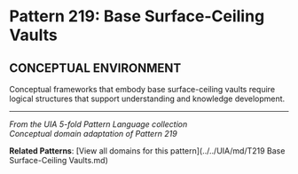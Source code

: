 # Pattern 219: Base Surface-Ceiling Vaults

## CONCEPTUAL ENVIRONMENT

Conceptual frameworks that embody base surface-ceiling vaults require logical structures that support understanding and knowledge development.

---

*From the UIA 5-fold Pattern Language collection*  
*Conceptual domain adaptation of Pattern 219*

**Related Patterns**: [View all domains for this pattern](../../UIA/md/T219 Base Surface-Ceiling Vaults.md)